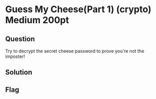 # Guess My Cheese(Part 1) (crypto) Medium 200pt

## Question
Try to decrypt the secret cheese password to prove you're not the imposter!

## Solution

## Flag
